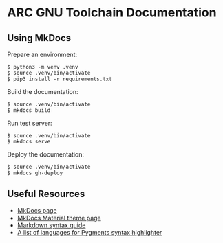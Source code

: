 # ARC GNU Toolchain Documentation

## Using MkDocs

Prepare an environment:

```shell
$ python3 -m venv .venv
$ source .venv/bin/activate
$ pip3 install -r requirements.txt
```

Build the documentation:

```shell
$ source .venv/bin/activate
$ mkdocs build
```

Run test server:

```shell
$ source .venv/bin/activate
$ mkdocs serve
```

Deploy the documentation:

```shell
$ source .venv/bin/activate
$ mkdocs gh-deploy
```

## Useful Resources

* [MkDocs page](https://www.mkdocs.org/)
* [MkDocs Material theme page](https://squidfunk.github.io/mkdocs-material/)
* [Markdown syntax guide](https://daringfireball.net/projects/markdown/syntax)
* [A list of languages for Pygments syntax highlighter](https://pygments.org/languages/)
